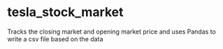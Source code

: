 # tesla_stock_market
Tracks the closing market and opening market price and uses Pandas to write a csv file based on the data
